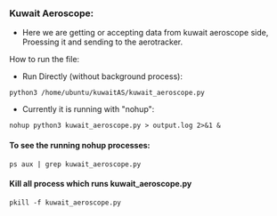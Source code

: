 ### Kuwait Aeroscope:

- Here we are getting or accepting data from kuwait aeroscope side, Proessing it and sending to the aerotracker.

How to run the file:

- Run Directly (without background process):

``` python3 /home/ubuntu/kuwaitAS/kuwait_aeroscope.py ```

- Currently it is running with "nohup":

``` nohup python3 kuwait_aeroscope.py > output.log 2>&1 & ```

#### To see the running nohup processes:

``` ps aux | grep kuwait_aeroscope.py ```

#### Kill all process which runs kuwait_aeroscope.py

``` pkill -f kuwait_aeroscope.py ```

